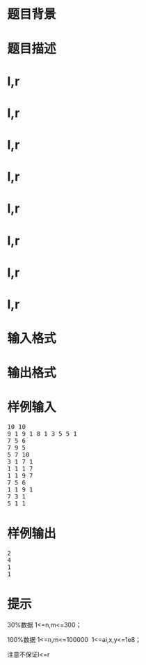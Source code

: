 

# 题目背景



# 题目描述



# l,r



# l,r



# l,r



# l,r



# l,r



# l,r



# l,r



# l,r



# 输入格式



# 输出格式



# 样例输入


<pre>10 10
9 1 9 1 8 1 3 5 5 1 
7 5 6 
7 9 5 
5 7 10 
3 1 7 1 
1 1 1 7 
1 1 9 7 
7 5 6 
1 1 9 1 
7 3 1 
5 1 1 
</pre>

# 样例输出


<pre>2
4
1
1
</pre>

# 提示


<p>
30%数据 1&lt;=n,m&lt;=300；
</p>
<p>
100%数据 1&lt;=n,m&lt;=100000  1&lt;=ai,x,y&lt;=1e8；
</p>
<p>
注意不保证l&lt;=r
</p>
